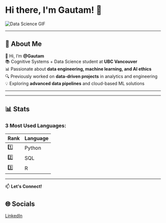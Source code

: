 # Hi there, I'm Gautam! 👋  

![Data Science GIF](https://media2.giphy.com/media/v1.Y2lkPTc5MGI3NjExMTczODIxN3FvaWtlbDYwb2g5ejU5eGZmZDZhaWtyM3BjY280NndoaiZlcD12MV9pbnRlcm5hbF9naWZfYnlfaWQmY3Q9Zw/tGgLgTdNYUgEqu2aAv/giphy.gif)  

---
   

## 💫 About Me  
👋 Hi, I’m **@Gautam**  
📚 Cognitive Systems + Data Science student at **UBC Vancouver**  
📊 Passionate about **data engineering, machine learning, and AI ethics**  
🔍 Previously worked on **data-driven projects** in analytics and engineering  
💡 Exploring **advanced data pipelines** and cloud-based ML solutions  

---
<!--
## 🔥 Interests  
- ⏳ **Time Series Forecasting** — predictive models for time-dependent data
- 🧠 **Natural Language Processing (NLP)** — text classification, sentiment analysis, and more
- 🛠️ **Data Engineering Pipelines** — building efficient data processing workflows
- 📊 **Data Visualization** — creating interactive and insightful visualizations 
- 🤖 **AI Ethics** — the role of data scientists in shaping the future  
- ☁️ **Cloud computing**

---


## 💻 Tech Stack  
**💻 Programming Languages:** Python, SQL, R, Java, Scala  
**🛠️ Data Engineering:** ETL Pipelines, AWS Glue, Kinesis Data Streams, Airflow, Terraform  
**☁️ Cloud Platforms:** AWS (S3, Lambda, EC2, RDS), Docker  
**📊 Data Analysis & Visualization:** Pandas, NumPy, Tableau, Jupyter Notebooks, MATLAB, Looker  
**🗄️ Databases:** MySQL, NoSQL (MongoDB), PostgreSQL  
**🤖 Machine Learning:** XGBoost, LightGBM, Logistic Regression, K-Means Clustering, SVM RBF  
**📝 Version Control:** Git, GitHub    
-->
---

## 📊 Stats  

### **3 Most Used Languages:**  

| Rank | Language |
|------|----------|
| 1️⃣ | Python |
| 2️⃣ | SQL |
| 3️⃣ | R |



---

📫 **Let's Connect!**

## 🌐 Socials  
 [LinkedIn](www.linkedin.com/in/gautamarora864)  



<!--
**Gautam864/Gautam864** is a ✨ _special_ ✨ repository because its `README.md` (this file) appears on your GitHub profile.

Here are some ideas to get you started:

- 🔭 I’m currently working on ...
- 🌱 I’m currently learning ...
- 👯 I’m looking to collaborate on ...
- 🤔 I’m looking for help with ...
- 💬 Ask me about ...
- 📫 How to reach me: ...
- 😄 Pronouns: ...
- ⚡ Fun fact: ...
-->
